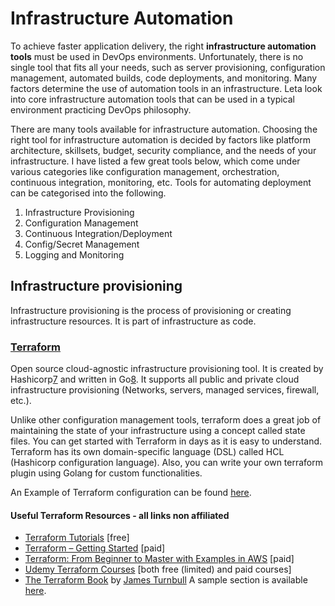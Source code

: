 # Infrastructure Automation

To achieve faster application delivery, the right **infrastructure automation tools** must be used in DevOps environments. Unfortunately, there is no single tool that fits all your needs, such as server provisioning, configuration management, automated builds, code deployments, and monitoring. Many factors determine the use of automation tools in an infrastructure. Leta look into core infrastructure automation tools that can be used in a typical environment practicing DevOps philosophy.

There are many tools available for infrastructure automation. Choosing the right tool for infrastructure automation is decided by factors like platform architecture, skillsets, budget, security compliance, and the needs of your infrastructure. I have listed a few great tools below, which come under various categories like configuration management, orchestration, continuous integration, monitoring, etc. Tools for automating deployment can be categorised into the following.

1. Infrastructure Provisioning
1. Configuration Management
1. Continuous Integration/Deployment
1. Config/Secret Management
1. Logging and Monitoring

## Infrastructure provisioning

Infrastructure provisioning is the process of provisioning or creating infrastructure resources. It is part of infrastructure as code.

### [Terraform][5]

Open source cloud-agnostic infrastructure provisioning tool. It is created by Hashicorp[7] and written in Go[8]. It supports all public and private cloud infrastructure provisioning (Networks, servers, managed services, firewall, etc.).

Unlike other configuration management tools, terraform does a great job of maintaining the state of your infrastructure using a concept called state files. You can get started with Terraform in days as it is easy to understand. Terraform has its own domain-specific language (DSL) called HCL (Hashicorp configuration language). Also, you can write your own terraform plugin using Golang for custom functionalities.

An Example of Terraform configuration can be found [here](../Examples/Terraform.md).

#### Useful Terraform Resources - all links non affiliated

- [Terraform Tutorials][6] \[free\]
- [Terraform – Getting Started][1] \[paid\]
- [Terraform: From Beginner to Master with Examples in AWS][2] \[paid\]
- [Udemy Terraform Courses][3] \[both free (limited) and paid courses\]
- [The Terraform Book][4] by [James Turnbull][9] A sample section is available [here][10].

[1]: https://www.pluralsight.com/courses/terraform-getting-started
[2]: https://www.educative.io/courses/terraform-beginner-master-aws
[3]: https://www.udemy.com/topic/terraform
[4]: https://www.amazon.com/Terraform-Book-James-Turnbull-ebook/dp/B01MZYE7OY/
[5]: https://www.hashicorp.com/products/terraform
[6]: https://developer.hashicorp.com/terraform/tutorials
[7]: https://www.hashicorp.com
[8]: https://go.dev/
[9]: https://jamesturnbull.net/
[10]: https://terraformbook.com/TheTerraformBook_sample.pdf